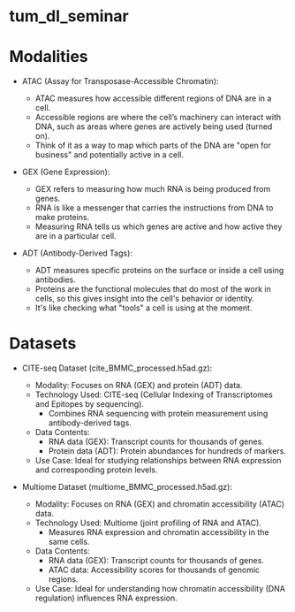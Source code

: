 # tum_dl_seminar

# Modalities 
- ATAC (Assay for Transposase-Accessible Chromatin):
  - ATAC measures how accessible different regions of DNA are in a cell.
  - Accessible regions are where the cell’s machinery can interact with DNA, such as areas where genes are actively being used (turned on).
  - Think of it as a way to map which parts of the DNA are "open for business" and potentially active in a cell.

- GEX (Gene Expression):
  - GEX refers to measuring how much RNA is being produced from genes.
  - RNA is like a messenger that carries the instructions from DNA to make proteins.
  - Measuring RNA tells us which genes are active and how active they are in a particular cell.

- ADT (Antibody-Derived Tags):
  - ADT measures specific proteins on the surface or inside a cell using antibodies.
  - Proteins are the functional molecules that do most of the work in cells, so this gives insight into the cell's behavior or identity.
  - It's like checking what "tools" a cell is using at the moment.


# Datasets 
- CITE-seq Dataset (cite_BMMC_processed.h5ad.gz):
   - Modality: Focuses on RNA (GEX) and protein (ADT) data.
   - Technology Used: CITE-seq (Cellular Indexing of Transcriptomes and Epitopes by sequencing).
      - Combines RNA sequencing with protein measurement using antibody-derived tags.
   - Data Contents:
      - RNA data (GEX): Transcript counts for thousands of genes.
      - Protein data (ADT): Protein abundances for hundreds of markers.
   - Use Case: Ideal for studying relationships between RNA expression and corresponding protein levels.

- Multiome Dataset (multiome_BMMC_processed.h5ad.gz):
   - Modality: Focuses on RNA (GEX) and chromatin accessibility (ATAC) data.
   - Technology Used: Multiome (joint profiling of RNA and ATAC).
      - Measures RNA expression and chromatin accessibility in the same cells.
   - Data Contents:
      - RNA data (GEX): Transcript counts for thousands of genes.
      - ATAC data: Accessibility scores for thousands of genomic regions.
   - Use Case: Ideal for understanding how chromatin accessibility (DNA regulation) influences RNA expression.